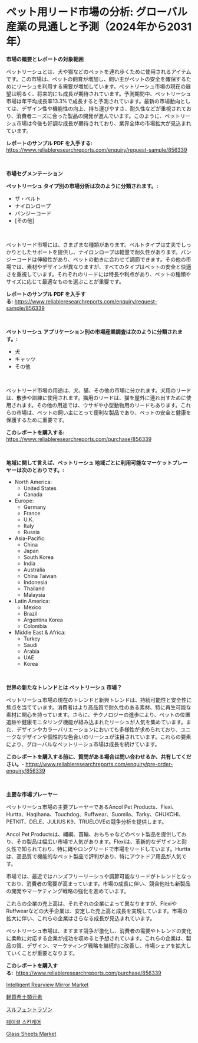<p><h1>ペット用リード市場の分析: グローバル産業の見通しと予測（2024年から2031年）</h1></p><p><strong>市場の概要とレポートの対象範囲</strong></p>
<p><p>ペットリーシュとは、犬や猫などのペットを連れ歩くために使用されるアイテムです。この市場は、ペットの飼育が増加し、飼い主がペットの安全を確保するためにリーシュを利用する需要が増加しています。ペットリーシュ市場の現在の展望は明るく、将来的にも成長が期待されています。予測期間中、ペットリーシュ市場は年平均成長率13.3%で成長すると予測されています。最新の市場動向としては、デザイン性や機能性の向上、持ち運びやすさ、耐久性などが重視されており、消費者ニーズに合った製品の開発が進んでいます。このように、ペットリーシュ市場は今後も好調な成長が期待されており、業界全体の市場拡大が見込まれています。</p></p>
<p><strong>レポートのサンプル PDF を入手する:</strong> <a href="https://www.reliableresearchreports.com/enquiry/request-sample/856339">https://www.reliableresearchreports.com/enquiry/request-sample/856339</a></p>
<p>&nbsp;</p>
<p><strong>市場セグメンテーション</strong></p>
<p><strong>ペットリーシュ タイプ別の市場分析は次のように分類されます。:</strong></p>
<p><ul><li>ザ・ベルト</li><li>ナイロンロープ</li><li>バンジーコード</li><li>[その他]</li></ul></p>
<p>&nbsp;</p>
<p><p>ペットリード市場には、さまざまな種類があります。ベルトタイプは丈夫でしっかりとしたサポートを提供し、ナイロンロープは軽量で耐久性があります。バンジーコードは伸縮性があり、ペットの動きに合わせて調節できます。その他の市場では、素材やデザインが異なりますが、すべてのタイプはペットの安全と快適さを重視しています。それぞれのリードには特長や利点があり、ペットの種類やサイズに応じて最適なものを選ぶことが重要です。</p></p>
<p><strong>レポートのサンプル PDF を入手する:</strong>&nbsp;<a href="https://www.reliableresearchreports.com/enquiry/request-sample/856339">https://www.reliableresearchreports.com/enquiry/request-sample/856339</a></p>
<p>&nbsp;</p>
<p><strong> ペットリーシュ アプリケーション別の市場産業調査は次のように分類されます。:</strong></p>
<p><ul><li>犬</li><li>キャッツ</li><li>その他</li></ul></p>
<p>&nbsp;</p>
<p><p>ペットリード市場の用途は、犬、猫、その他の市場に分かれます。犬用のリードは、散歩や訓練に使用されます。猫用のリードは、猫を屋外に連れ出すために使用されます。その他の用途では、ウサギや小型動物用のリードもあります。これらの市場は、ペットの飼い主にとって便利な製品であり、ペットの安全と健康を保護するために重要です。</p></p>
<p><strong>このレポートを購入する:</strong>&nbsp; <a href="https://www.reliableresearchreports.com/purchase/856339">https://www.reliableresearchreports.com/purchase/856339</a></p>
<p>&nbsp;</p>
<p><strong>地域に関して言えば、ペットリーシュ 地域ごとに利用可能なマーケットプレーヤーは次のとおりです。:</strong></p>
<p><ul>
    <li>
        North America:
        <ul>
            <li>United States</li>
            <li>Canada</li>
        </ul>
    </li>
    <li>
        Europe:
        <ul>
            <li>Germany</li>
            <li>France</li>
            <li>U.K.</li>
            <li>Italy</li>
            <li>Russia</li>
        </ul>
    </li>
    <li>
        Asia-Pacific:
        <ul>
            <li>China</li>
            <li>Japan</li>
            <li>South Korea</li>
            <li>India</li>
            <li>Australia</li>
            <li>China Taiwan</li>
            <li>Indonesia</li>
            <li>Thailand</li>
            <li>Malaysia</li>
        </ul>
    </li>
    <li>
        Latin America:
        <ul>
            <li>Mexico</li>
            <li>Brazil</li>
            <li>Argentina Korea</li>
            <li>Colombia</li>
        </ul>
    </li>
    <li>
        Middle East & Africa:
        <ul>
            <li>Turkey</li>
            <li>Saudi</li>
            <li>Arabia</li>
            <li>UAE</li>
            <li>Korea</li>
        </ul>
    </li>
    </ul></p>
<p>&nbsp;</p>
<p><strong>世界の新たなトレンドとは ペットリーシュ 市場？</strong></p>
<p><p>ペットリーシュ市場の現在のトレンドと新興トレンドは、持続可能性と安全性に焦点を当てています。消費者はより高品質で耐久性のある素材、特に再生可能な素材に関心を持っています。さらに、テクノロジーの進歩により、ペットの位置追跡や健康モニタリング機能が組み込まれたリーシュが人気を集めています。また、デザインやカラーバリエーションにおいても多様性が求められており、ユニークなデザインや個性的な色合いのリーシュが注目されています。これらの要素により、グローバルなペットリーシュ市場は成長を続けています。</p></p>
<p><strong>このレポートを購入する前に、質問がある場合は問い合わせるか、共有してください。</strong>- <a href="https://www.reliableresearchreports.com/enquiry/pre-order-enquiry/856339">https://www.reliableresearchreports.com/enquiry/pre-order-enquiry/856339</a></p>
<p>&nbsp;</p>
<p><strong>主要な市場プレーヤー</strong></p>
<p><p>ペットリーシュ市場の主要プレーヤーであるAncol Pet Products、Flexi、Hurtta、Haqihana、Touchdog、Ruffwear、Suomila、Tarky、CHUKCHI、PETKIT、DELE、JULIUS K9、TRUELOVEの競争分析を提供します。</p><p>Ancol Pet Productsは、縄綱、首輪、おもちゃなどのペット製品を提供しており、その製品は幅広い市場で人気があります。Flexiは、革新的なデザインと耐久性で知られており、特に縄やロングリードで市場をリードしています。Hurttaは、高品質で機能的なペット製品で評判があり、特にアウトドア用品が人気です。</p><p>市場では、最近ではハンズフリーリーシュや調節可能なリードがトレンドとなっており、消費者の需要が高まっています。市場の成長に伴い、競合他社も新製品の開発やマーケティング戦略の強化を進めています。</p><p>これらの企業の売上高は、それぞれの企業によって異なりますが、FlexiやRuffwearなどの大手企業は、安定した売上高と成長を実現しています。市場の拡大に伴い、これらの企業はさらなる成長が見込まれています。</p><p>ペットリーシュ市場は、ますます競争が激化し、消費者の需要やトレンドの変化に柔軟に対応する企業が成功を収めると予想されています。これらの企業は、製品の質、デザイン、マーケティング戦略を継続的に改善し、市場シェアを拡大していくことが重要となります。</p></p>
<p><strong>このレポートを購入する:</strong>&nbsp;&nbsp;<a href="https://www.reliableresearchreports.com/purchase/856339">https://www.reliableresearchreports.com/purchase/856339</a></p>
<p><p><a href="https://issuu.com/reportprime-2/docs/intelligent-rearview-mirror-market-size-2030.pptx">Intelligent Rearview Mirror Market</a></p><p><a href="https://github.com/AaronVargas43/Market-Research-Report-List-1/blob/main/51280379138.md">軽質希土類元素</a></p><p><a href="https://medium.com/@cielostamm/%E3%82%B9%E3%83%AB%E3%83%95%E3%82%A7%E3%83%B3%E3%83%88%E3%83%A9%E3%82%BE%E3%83%B3%E5%B8%82%E5%A0%B4-2031%E5%B9%B4%E3%81%BE%E3%81%A7%E3%81%AE%E3%83%88%E3%83%AC%E3%83%B3%E3%83%89-%E4%BA%88%E6%B8%AC-%E7%AB%B6%E4%BA%89%E5%88%86%E6%9E%90-84bb01910730">スルフェントラゾン</a></p><p><a href="https://medium.com/@lioneljeyrde454564576/%EC%96%BC%EA%B5%B4-%EC%8A%A4%ED%82%A8%EC%BC%80%EC%96%B4-%EC%8B%9C%EC%9E%A5-%EB%B3%B4%EA%B3%A0%EC%84%9C%EB%8A%94-%EC%9D%B4-%EC%8B%9C%EC%9E%A5%EC%9D%98-%EC%B5%9C%EC%8B%A0-%ED%8A%B8%EB%A0%8C%EB%93%9C%EC%99%80-%EC%84%B1%EC%9E%A5-%EA%B8%B0%ED%9A%8C%EB%A5%BC-%EB%82%98%ED%83%80%EB%83%85%EB%8B%88%EB%8B%A4-5043425cb08f">페이셜 스킨케어</a></p><p><a href="https://military-diascia-e68.notion.site/Glass-Sheets-Market-Growth-Market-Trends-COVID-19-Impact-and-Forecasts-for-period-from-2024-203-8c0bf72c88aa48e7b6800fc631dfada3">Glass Sheets Market</a></p></p>